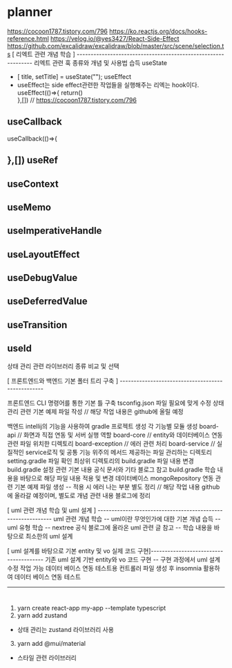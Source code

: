# planner
https://cocoon1787.tistory.com/796
https://ko.reactjs.org/docs/hooks-reference.html
https://velog.io/@yes3427/React-Side-Effect
https://github.com/excalidraw/excalidraw/blob/master/src/scene/selection.ts
[ 리엑트 관련 개념 학습 ] -------------------------------------------------------------- 리엑트 관련 훅 종류와 개념 및 사용법 습득
useState
- [ title, setTitle] = useState<string>("");
useEffect
- useEffect는 side effect관련한 작업들을 실행해주는 리엑는 hook이다.
useEffect(()=>{
  return()  
},[])
// https://cocoon1787.tistory.com/796

useCallback
- 
useCallback(()=>{

},[])
useRef
- 
useContext 
-
useMemo
-
useImperativeHandle
- 
useLayoutEffect
-
useDebugValue
-
useDeferredValue
-
useTransition
-
useId
-
상태 관리 관련 라이브러리 종류 비교 및 선택

[ 프론트엔드와 백엔드 기본 폴터 트리 구축 ] --------------------------------------------------

프론트엔드
CLI 명령어를 통한 기본 틀 구축
tsconfig.json 파일 필요에 맞게 수정
상태 관리 관련 기본 예제 파일 작성
// 해당 작업 내용은 github에 올릴 예정

백엔드
intellij의 기능을 사용하여 gradle 프로젝트 생성
각 기능별 모듈 생성 board-api // 화면과 직접 연동 및 서버 실행 역할 board-core // entity와 데이터베이스 연동 관련 파일 위치한 디렉토리 board-exception // 에러 관련 처리 board-service // 실질적인 service로직 및 공통 기능 위주의 메서드 제공하는 파일 관리하는 디렉토리
setting.gradle 파일 확인
최상위 디렉토리의 build.gradle 파일 내용 변경 build.gradle 설정 관련 기본 내용 공식 문서와 기타 블로그 참고 build.gradle 학습 내용을 바탕으로 해당 파일 내용 적용 및 변경
데이터베이스 mongoRepository 연동 관련 기본 예제 파일 생성 -- 적용 시 에러 나는 부분 별도 정리 
// 해당 작업 내용 github에 올라갈 예정이며, 별도로 개념 관련 내용 블로그에 정리

[ uml 관련 개념 학습 및 uml 설계 ] -------------------------------------------------------------
uml 관련 개념 학습 -- uml이란 무엇인가에 대한 기본 개념 습득 -- uml 유형 학습 -- nextree 공식 블로그에 올라온 uml 관련 글 참고 -- 학습 내용을 바탕으로 최소한의 uml 설계

[ uml 설계를 바탕으로 기본 entity 및 vo 실제 코드 구현]---------------------------------------
기존 uml 설계 기반 entity와 vo 코드 구현 -- 구현 과정에서 uml 설계 수정 작업 가능
데이터 베이스 연동
테스트용 컨트롤러 파일 생성 후 insomnia 활용하여 데이터 베이스 연동 테스트

------------------------------------------------------------------------------------------------------------------------------------------------------
# 
1. yarn create react-app my-app --template typescript
2. yarn add zustand 
- 상태 관리는 zustand 라이브러리 사용
3. yarn add @mui/material
- 스타일 관련 라이브러리
